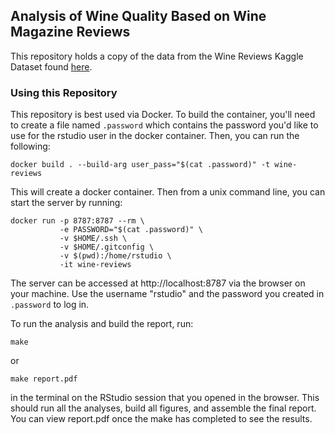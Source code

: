 ## Analysis of Wine Quality Based on Wine Magazine Reviews

This repository holds a copy of the data from the Wine Reviews Kaggle Dataset found [here](https://www.kaggle.com/datasets/zynicide/wine-reviews/data).

### Using this Repository

This repository is best used via Docker. To build the container, you'll need to create a file named `.password` which contains the password you'd like to use for the rstudio user in the docker container. Then, you can run the following:

```
docker build . --build-arg user_pass="$(cat .password)" -t wine-reviews
```

This will create a docker container. Then from a unix command line, you can start the server by running:

```
docker run -p 8787:8787 --rm \
           -e PASSWORD="$(cat .password)" \
           -v $HOME/.ssh \
           -v $HOME/.gitconfig \
           -v $(pwd):/home/rstudio \
           -it wine-reviews
```

The server can be accessed at http://localhost:8787 via the browser on your machine. Use the username "rstudio" and the password you created in `.password` to log in. 

To run the analysis and build the report, run:
```
make
```

or 

```
make report.pdf
```

in the terminal on the RStudio session that you opened in the browser. This should run all the analyses, build all figures, and assemble the final report. You can view report.pdf once the make has completed to see the results. 